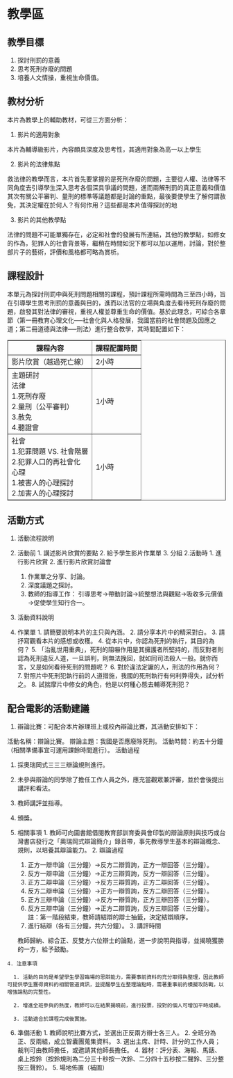 # 教學區

## 教學目標

1. 探討刑罰的意義
2. 思考死刑存廢的問題
3. 培養人文情操，重視生命價值。

## 教材分析
本片為教學上的輔助教材，可從三方面分析：

1. 影片的適用對象

  本片為輔導級影片，內容頗具深度及思考性，其適用對象為高一以上學生

2. 影片的法律焦點

  救法律的教學而言，本片首先要掌握的是死刑存廢的問題，主要從人權、法律等不同角度去引導學生深入思考各個深具爭議的問題，進而兩解刑罰的真正意義和價值其次有關公平審判、量刑的標準等議題都是討論的重點，最後要使學生了解何謂赦免，其決定權在於何人？有何作用？這些都是本片值得探討的地

3. 影片的其他教學點

  法律的問題不可能單獨存在，必定和社會的發展有所連結，其他的教學點，如修女的作為，犯罪人的社會背景等，繼稍在時間如況下都可以加以運用，討論，對於整部片子的藝術，評價和風格都可略為賞析。

## 課程設計

本單元為探討刑罰中與死刑問題相關的課程，預計課程所需時間為三至四小時，旨在引導學生思考刑罰的意義與目的，進而以法官的立場與角度去看待死刑存廢的問題，啟發其對法律的審視，重視人權並尊重生命的價值。基於此理念，可綜合各章節（第一冊教育心理文化──社會化與人格發展，我國當前的社會問題及因應之道；第二冊道德與法律──刑法）進行整合教學，其時間配置如下：

<table border="1">
  <thead>
    <tr>
      <th>課程內容</th>
      <th>課程配置時間</th>
    </tr>
  </thead>
  <tbody>
    <tr>
      <td>影片欣賞（越過死亡線）</td>
      <td>2小時</td>
    </tr>
    <tr>
      <td>主題研討
        <br/> 法律
        <br/> 1.死刑存廢
        <br/> 2.量刑（公平審判）
        <br/> 3.赦免
        <br/> 4.聽證會</td>
      <td>1小時</td>
    </tr>
    <tr>
      <td>社會
        <br/> 1.犯罪問題 VS. 社會階層
        <br/> 2.犯罪人口的再社會化
        <br/> 心理
        <br/> 1.被害人的心理探討
        <br/> 2.加害人的心理探討</td>
      <td>1小時</td>
    </tr>
  </tbody>
</table>

## 活動方式

1. 活動流程說明
  1. 活動前
    1. 講述影片欣賞的要點
    2. 給予學生影片作業單
    3. 分組
  2.活動時
    1. 進行影片欣賞
    2. 進行影片欣賞討論會
      1. 作業單之分享、討論。
      2. 深度議題之探討。
      3. 教師的指導工作：
        引導思考→帶動討論→統整想法與觀點→吸收多元價值→促使學生知行合一。

2. 活動資料說明
  1. 作業單
    1. 請簡要說明本片的主只與內涵。
    2. 請分享本片中的精采對白。
    3. 請抒寫觀看本片的感想或收穫。
    4. 從本片中，你認為死刑的執行，其目的為何？
    5. 「治亂世用重典」，死刑的阻嚇作用是其擁護者所堅持的，而反對者則認為死刑違反人道，一旦誤判，則無法挽回，就如同司法殺人一般。就你而言，又是如何看待死刑的問題呢？
    6. 對於違法定讞的人，刑法的作用為何？
    7. 對照片中死刑犯執行前的人道措施，我國的死刑執行有何利弊得失，試分析之。
    8. 試揣摩片中修女的角色，他是以何種心態去輔導死刑犯？

## 配合電影的活動建議

1. 辯論比賽：可配合本片辦理班上或校內辯論比賽，其活動安排如下：

  活動名稱：辯論比賽。
  辯論主題：我國是否應廢除死刑。
  活動時間：約五十分鐘（相關準備事宜可運用課餘時間進行）。
  活動過程
  1. 採奧瑞岡式三三三辯論規則進行。
  2. 未參與辯論的同學除了擔任工作人員之外，應充當觀眾兼評審，並於會後提出講評和看法。
  3. 教師講評並指導。
  4. 頒獎。
  5. 相關事項
    1. 教師可向圖書館借閱教育部訓育委員會印製的辯論原則與技巧或台灣書店發行之「奧瑞岡式辯論簡介」錄音帶，事先教導學生基本的辯論概念、規則，以培養其辯論能力。
    2. 辯論過程
      1. 正方一辯申論（三分鐘）→反方二辯質詢，正方一辯回答（三分鐘）。
      2. 反方一辯申論（三分鐘）→正方三辯質詢，反方一辯回答（三分鐘）。
      3. 正方二辯申論（三分鐘）→反方三辯質詢，正方二辯回答（三分鐘）。
      4. 反方二辯申論（三分鐘）→正方一辯質詢，反方二辯回答（三分鐘）。
      5. 正方三辯申論（三分鐘）→反方一辯質詢，正方三辯回答（三分鐘）。
      6. 反方三辯申論（三分鐘）→正方二辯質詢，反方三辯回答（三分鐘）。
        註：第一階段結束，教師請結辯的辯士抽籤，決定結辯順序。
      7. 進行結辯（各有三分鐘，共六分鐘）。
    3. 講評時間

      教師歸納、綜合正、反雙方六位辯士的論點，進一步說明與指導，並揭曉獲勝的一方，給予鼓勵。

    4. 注意事項

      1. 活動的目的是希望學生學習臨場的思辯能力，需要事前資料的充分取得與整理，因此教師可提供學生獲得資料的相關管道資訊，並提醒學生在整理論點時，需著重事前的模擬攻防戰，以增強論點的完整性。

      2. 增進全班參與的熱度，教師可以在結果揭曉前，進行投票，投對的個人可增加平時成績。

      3. 活動適合於課程完成後實施。

  6. 準備活動
    1. 教師說明比賽方式，並選出正反兩方辯士各三人。
    2. 全班分為正、反兩組，成立智囊團蒐集資料。
    3. 選出主席、計時、計分的工作人員；裁判可由教師擔任，或邀請其他師長擔任。
    4. 器材：評分表、海報、馬錶、桌上按鈴（按鈴規則為二分三十秒按一次鈴、二分四十五秒按二聲鈴、三分整按三聲鈴）。
    5. 場地佈置（補圖）

